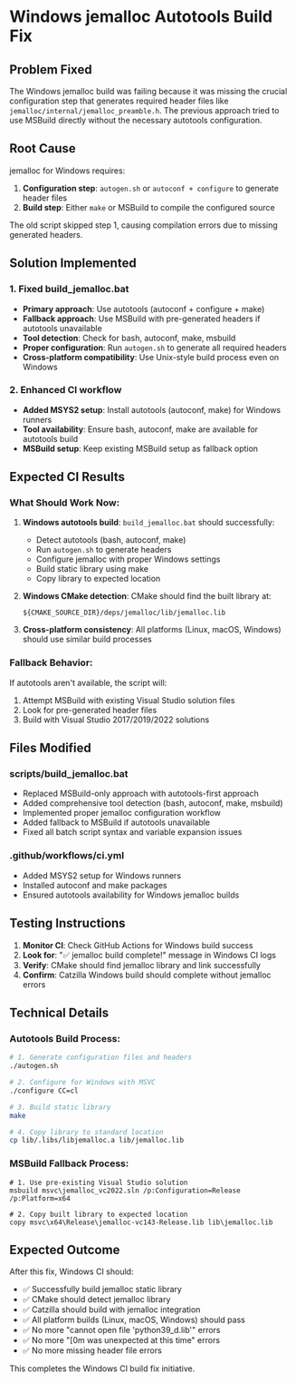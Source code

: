 # Windows jemalloc Autotools Build Fix

## Problem Fixed
The Windows jemalloc build was failing because it was missing the crucial configuration step that generates required header files like `jemalloc/internal/jemalloc_preamble.h`. The previous approach tried to use MSBuild directly without the necessary autotools configuration.

## Root Cause
jemalloc for Windows requires:
1. **Configuration step**: `autogen.sh` or `autoconf + configure` to generate header files
2. **Build step**: Either `make` or MSBuild to compile the configured source

The old script skipped step 1, causing compilation errors due to missing generated headers.

## Solution Implemented

### 1. Fixed build_jemalloc.bat
- **Primary approach**: Use autotools (autoconf + configure + make)
- **Fallback approach**: Use MSBuild with pre-generated headers if autotools unavailable
- **Tool detection**: Check for bash, autoconf, make, msbuild
- **Proper configuration**: Run `autogen.sh` to generate all required headers
- **Cross-platform compatibility**: Use Unix-style build process even on Windows

### 2. Enhanced CI workflow
- **Added MSYS2 setup**: Install autotools (autoconf, make) for Windows runners
- **Tool availability**: Ensure bash, autoconf, make are available for autotools build
- **MSBuild setup**: Keep existing MSBuild setup as fallback option

## Expected CI Results

### What Should Work Now:
1. **Windows autotools build**: `build_jemalloc.bat` should successfully:
   - Detect autotools (bash, autoconf, make)
   - Run `autogen.sh` to generate headers
   - Configure jemalloc with proper Windows settings
   - Build static library using make
   - Copy library to expected location

2. **Windows CMake detection**: CMake should find the built library at:
   ```
   ${CMAKE_SOURCE_DIR}/deps/jemalloc/lib/jemalloc.lib
   ```

3. **Cross-platform consistency**: All platforms (Linux, macOS, Windows) should use similar build processes

### Fallback Behavior:
If autotools aren't available, the script will:
1. Attempt MSBuild with existing Visual Studio solution files
2. Look for pre-generated header files
3. Build with Visual Studio 2017/2019/2022 solutions

## Files Modified

### scripts/build_jemalloc.bat
- Replaced MSBuild-only approach with autotools-first approach
- Added comprehensive tool detection (bash, autoconf, make, msbuild)
- Implemented proper jemalloc configuration workflow
- Added fallback to MSBuild if autotools unavailable
- Fixed all batch script syntax and variable expansion issues

### .github/workflows/ci.yml
- Added MSYS2 setup for Windows runners
- Installed autoconf and make packages
- Ensured autotools availability for Windows jemalloc builds

## Testing Instructions

1. **Monitor CI**: Check GitHub Actions for Windows build success
2. **Look for**: "✅ jemalloc build complete!" message in Windows CI logs
3. **Verify**: CMake should find jemalloc library and link successfully
4. **Confirm**: Catzilla Windows build should complete without jemalloc errors

## Technical Details

### Autotools Build Process:
```bash
# 1. Generate configuration files and headers
./autogen.sh

# 2. Configure for Windows with MSVC
./configure CC=cl

# 3. Build static library
make

# 4. Copy library to standard location
cp lib/.libs/libjemalloc.a lib/jemalloc.lib
```

### MSBuild Fallback Process:
```batch
# 1. Use pre-existing Visual Studio solution
msbuild msvc\jemalloc_vc2022.sln /p:Configuration=Release /p:Platform=x64

# 2. Copy built library to expected location
copy msvc\x64\Release\jemalloc-vc143-Release.lib lib\jemalloc.lib
```

## Expected Outcome
After this fix, Windows CI should:
- ✅ Successfully build jemalloc static library
- ✅ CMake should detect jemalloc library
- ✅ Catzilla should build with jemalloc integration
- ✅ All platform builds (Linux, macOS, Windows) should pass
- ✅ No more "cannot open file 'python39_d.lib'" errors
- ✅ No more "[0m was unexpected at this time" errors
- ✅ No more missing header file errors

This completes the Windows CI build fix initiative.
